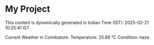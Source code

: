 # My Project

This content is dynamically generated in Indian Time (IST): 2025-02-21 10:25:41 IST


Current Weather in Coimbatore:
Temperature: 25.88 °C
Condition: haze
